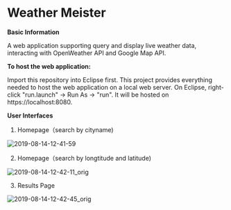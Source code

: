 # Weather Meister

**Basic Information**

A web application supporting query and display live weather data, interacting with OpenWeather API and Google Map API. 

**To host the web application:**

Import this repository into Eclipse first. This project provides everything needed to host the web application on a local web server.
On Eclipse, right-click "run.launch" -> Run As -> "run". It will be hosted on https://localhost:8080.

**User Interfaces**

1. Homepage（search by cityname)

![2019-08-14-12-41-59](https://user-images.githubusercontent.com/35575612/149762480-d0202050-fc11-4e85-94aa-08541779c7da.png)

2. Homepage（search by longtitude and latitude)

![2019-08-14-12-42-11_orig](https://user-images.githubusercontent.com/35575612/149762530-34ea222e-7e0c-4fcf-9d59-58b2e75f46be.png)

3. Results Page

![2019-08-14-12-42-45_orig](https://user-images.githubusercontent.com/35575612/149762512-04d8cbe4-95f6-4fb5-a1b5-6cc4e6c40353.png)

